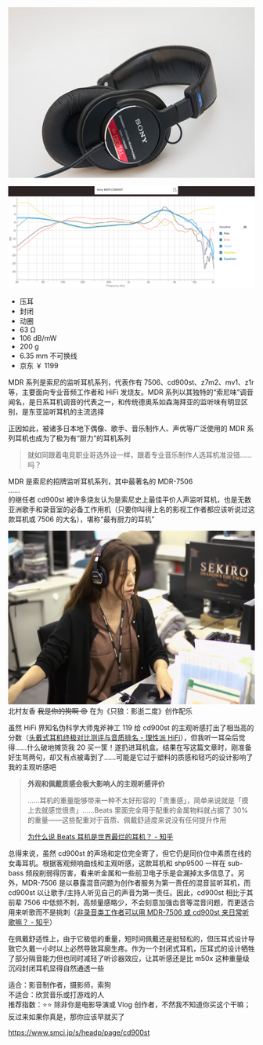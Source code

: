 ![img](../../../resource/cd900st.jpg)

![freq](../../../resource/cd900st%20freq.png)

- 压耳
- 封闭
- 动圈
- 63 Ω
- 106 dB/mW
- 200 g
- 6.35 mm 不可换线
- 京东 ￥ 1199

MDR 系列是索尼的监听耳机系列，代表作有 7506、cd900st、z7m2、mv1、z1r 等，主要面向专业音频工作者和 HiFi 发烧友。MDR 系列以其独特的“索尼味”调音闻名，是日系耳机调音的代表之一，和传统德奥系如森海拜亚的监听味有明显区别，是东亚监听耳机的主流选择

正因如此，被诸多日本地下偶像、歌手、音乐制作人、声优等广泛使用的 MDR 系列耳机也成为了极为有“厨力”的耳机系列

> 就如同跟着电竞职业哥选外设一样，跟着专业音乐制作人选耳机准没错……吗？

MDR 是索尼的招牌监听耳机系列，其中最著名的 MDR-7506  
……  
的继任者 cd900st 被许多烧友认为是索尼史上最佳平价人声监听耳机，也是无数亚洲歌手和录音室的必备工作用机（只要你叫得上名的影视工作者都应该听说过这款耳机或 7506 的大名），堪称“最有厨力的耳机”

![img](../../../resource/yuka%20kitamura.webp)  
北村友香 ~~我是你的狗啊 😍~~ 在为《只狼：影逝二度》创作配乐

虽然 HiFi 界知名伪科学大师鬼斧神工 119 给 cd900st 的主观听感打出了相当高的分数（[头戴式耳机终极对比测评与音质排名 - 理性派 HiFi](https://mp.weixin.qq.com/s/wFLpg0yLq7OREaB7eqqMKQ)），但我听一耳朵后觉得……什么破地摊货我 20 买一筐！遂扔进耳机盒。结果在写这篇文章时，刚准备好生骂两句，却又有点被毒到了……可能是它过于塑料的质感和轻巧的设计影响了我的主观听感吧

> **外观和佩戴质感会极大影响人的主观听感评价**
>
> ……耳机的重量能够带来一种不太好形容的「贵重感」，简单来说就是「摸上去就感觉很贵」……Beats 里面完全用于配重的金属物料就占据了 30% 的重量——这些配重对于音质、佩戴舒适度来说没有任何提升作用
>
> [为什么说 Beats 耳机是世界最烂的耳机？ - 知乎](https://zhuanlan.zhihu.com/p/341176005)

总得来说，虽然 cd900st 的声场和定位完全寄了，但它仍是同价位中素质在线的女毒耳机。根据客观频响曲线和主观听感，这款耳机和 shp9500 一样在 sub-bass 频段削弱得厉害，看来听金属和一些前卫电子乐是会漏掉太多信息了。另外，MDR-7506 是以暴露混音问题为创作者服务为第一责任的混音监听耳机，而 cd900st 以让歌手/主持人听见自己的声音为第一责任。因此，cd900st 相比于其前辈 7506 中低频不刺，高频量感略少，不会刻意加强齿音等混音问题，而更适合用来听歌而不是挑刺（[非录音类工作者可以用 MDR-7506 或 cd900st 来日常听歌嘛？ - 知乎](https://www.zhihu.com/question/487990108/answer/2134604827)）

在佩戴舒适性上，由于它极低的重量，短时间佩戴还是挺轻松的，但压耳式设计导致它久戴一小时以上必然导致耳廓生疼。作为一个封闭式耳机，压耳式的设计牺牲了部分隔音能力但也同时减轻了听诊器效应，让其听感还是比 m50x 这种重量级沉闷封闭耳机显得自然通透一些

适合：影音制作者，摄影师，索狗  
不适合：欣赏音乐或打游戏的人  
推荐指数：⭐⭐ 除非你是电影导演或 Vlog 创作者，不然我不知道你买这个干嘛；反过来如果你真是，那你应该早就买了

https://www.smci.jp/s/headp/page/cd900st
